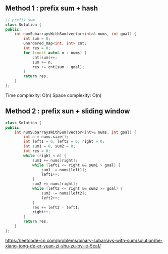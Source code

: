 ## Method 1 : prefix sum + hash

```cpp
// prefix sum
class Solution {
public:
    int numSubarraysWithSum(vector<int>& nums, int goal) {
        int sum = 0;
        unordered_map<int, int> cnt;
        int res = 0;
        for (const auto& n : nums) {
            cnt[sum]++;
            sum += n;
            res += cnt[sum - goal];
        }
        return res;
    }
};
```
Time complexity: O(n)
Space complexity: O(n)


## Method 2 : prefix sun + sliding window

```cpp
class Solution {
public:
    int numSubarraysWithSum(vector<int>& nums, int goal) {
        int n = nums.size();
        int left1 = 0, left2 = 0, right = 0;
        int sum1 = 0, sum2 = 0;
        int res = 0;
        while (right < n) {
            sum1 += nums[right];
            while (left1 <= right && sum1 > goal) {
                sum1 -= nums[left1];
                left1++;
            }
            sum2 += nums[right];
            while (left2 <= right && sum2 >= goal) {
                sum2 -= nums[left2];
                left2++;
            }
            res += left2 - left1;
            right++;
        }
        return res;
    }
};
```

https://leetcode-cn.com/problems/binary-subarrays-with-sum/solution/he-xiang-tong-de-er-yuan-zi-shu-zu-by-le-5caf/